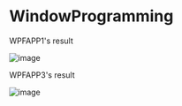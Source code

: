 # WindowProgramming

WPFAPP1's result

![image](https://user-images.githubusercontent.com/68363309/235067610-50f89595-7a61-4169-8c56-3e18f80dc7e0.png)


WPFAPP3's result

![image](https://github.com/Zolboo21/WindowProgramming/assets/68363309/efbb6e17-3bfd-49ba-92a5-577ded10c40b)

